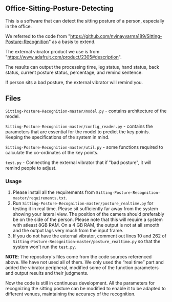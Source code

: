 ## Office-Sitting-Posture-Detecting

This is a software that can detect the sitting posture of a person, especially in the office.

We referred to the code from "https://github.com/nvinayvarma189/Sitting-Posture-Recognition" as a basis to extend.

The external vibrator product we use is from "https://www.adafruit.com/product/2305#description".

The results can output the processing time, leg status, hand status, back status, current posture status, percentage, and remind sentence.

If person sits a bad posture, the external vibrator will remind you.

## Files
`Sitting-Posture-Recognition-master/model.py` - contains architecture of the model.

`Sitting-Posture-Recognition-master/config_reader.py` - contains the parameters that are essential for the model to predict the key points. Keeping the specifications of the system in mind.

`Sitting-Posture-Recognition-master/util.py` - some functions required to calculate the co-ordinates of the key points.

`test.py` - Connecting the external vibrator that if "bad posture", it will remind people to adjust.

### Usage 

1. Please install all the requirements from `Sitting-Posture-Recognition-master/requirements.txt`.
2. Run `Sitting-Posture-Recognition-master/posture_realtime.py` for testing it in real time. Please sit sufficiently far away from the system showing your lateral view. The position of the camera should preferably be on the side of the person. Please note that this will require a system with atleast 8GB RAM. On a 4 GB RAM, the output is not at all smooth and the output lags very much from the input frame.
3. If you do not have the external vibrator, comment out lines 10 and 262 of `Sitting-Posture-Recognition-master/posture_realtime.py` so that the system won't run the `test.py`.

**NOTE**: The repository's files come from the code sources referenced above. We have not used all of them. We only used the “real time” part and added the vibrator peripheral, modified some of the function parameters and output results and their judgments.

Now the code is still in continuous development. All the parameters for recognizing the sitting posture can be modified to enable it to be adapted to different venues, maintaining the accuracy of the recognition.
